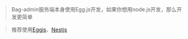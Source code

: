 >Bag-admin服务端本身使用Egg.js开发，如果你想用node.js开发，那么开发更简单

>推荐使用[Eggjs](https://www.eggjs.org/)、[Nestjs](https://docs.nestjs.cn/8/firststeps)
